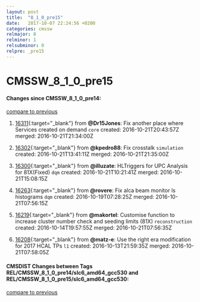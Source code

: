```yaml
---
layout: post
title:  "8_1_0_pre15"
date:   2017-10-07 22:24:56 +0200
categories: cmssw
relmajor: 8
relminor: 1
relsubminor: 0
relpre: _pre15
---
```


# CMSSW_8_1_0_pre15
#### Changes since CMSSW_8_1_0_pre14:

[compare to previous](https://github.com/cms-sw/cmssw/compare/CMSSW_8_1_0_pre14...CMSSW_8_1_0_pre15)



1. [16311](http://github.com/cms-sw/cmssw/pull/16311){:target="_blank"}  from **@Dr15Jones**: Fix another place where Services created on demand `core`  created: 2016-10-21T20:43:57Z merged: 2016-10-21T21:34:00Z

1. [16302](http://github.com/cms-sw/cmssw/pull/16302){:target="_blank"}  from **@kpedro88**: Fix crosstalk `simulation`  created: 2016-10-21T13:41:11Z merged: 2016-10-21T21:35:00Z

1. [16300](http://github.com/cms-sw/cmssw/pull/16300){:target="_blank"}  from **@illuzate**: HLTriggers for UPC Analysis for 81X(Fixed) `dqm`  created: 2016-10-21T10:21:41Z merged: 2016-10-21T15:08:15Z

1. [16263](http://github.com/cms-sw/cmssw/pull/16263){:target="_blank"}  from **@rovere**: Fix alca beam monitor ls histograms `dqm`  created: 2016-10-19T07:28:25Z merged: 2016-10-21T07:56:15Z

1. [16219](http://github.com/cms-sw/cmssw/pull/16219){:target="_blank"}  from **@makortel**: Customise function to increase cluster number check and seeding limits (81X) `reconstruction`  created: 2016-10-14T19:57:55Z merged: 2016-10-21T07:56:35Z

1. [16208](http://github.com/cms-sw/cmssw/pull/16208){:target="_blank"}  from **@matz-e**: Use the right era modification for 2017 HCAL TPs `l1`  created: 2016-10-13T21:59:35Z merged: 2016-10-21T07:58:05Z

#### CMSDIST Changes between Tags REL/CMSSW_8_1_0_pre14/slc6_amd64_gcc530 and REL/CMSSW_8_1_0_pre15/slc6_amd64_gcc530:

[compare to previous](https://github.com/cms-sw/cmsdist/compare/REL/CMSSW_8_1_0_pre14/slc6_amd64_gcc530...REL/CMSSW_8_1_0_pre15/slc6_amd64_gcc530)


